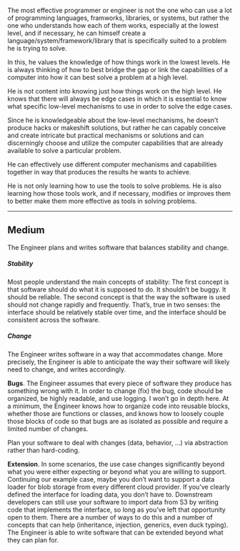 The most effective programmer or engineer is not the one who can use a lot of programming languages, framworks, libraries, or systems, but rather the one who understands how each of them works, especially at the lowest level, and if necessary, he can himself create a language/system/framework/library that is specifically suited to a problem he is trying to solve.

In this, he values the knowledge of how things work in the lowest levels. He is always thinking of how to best bridge the gap or link the capabilities of a computer into how it can best solve a problem at a high level.

He is not content into knowing just how things work on the high level. He knows that there will always be edge cases in which it is essential to know what specific low-level mechanisms to use in order to solve the edge cases.

Since he is knowledgeable about the low-level mechanisms, he doesn't produce hacks or makeshift solutions, but rather he can capably conceive and create intricate but practical mechanisms or solutions and can discerningly choose and utilize the computer capabilities that are already available to solve a particular problem.

He can effectively use different computer mechanisms and capabilities together in way that produces the results he wants to achieve.

He is not only learning how to use the tools to solve problems. He is also learning how those tools work, and if necessary, modifies or improves them to better make them more effective as tools in solving problems.

***

## Medium

The Engineer plans and writes software that balances stability and change.

##### Stability
Most people understand the main concepts of stability: The first concept is that software should do what it is supposed to do. It shouldn’t be buggy. It should be reliable. The second concept is that the way the software is used should not change rapidly and frequently. That’s, true in two senses: the interface should be relatively stable over time, and the interface should be consistent across the software.

##### Change
The Engineer writes software in a way that accommodates change. More precisely, the Engineer is able to anticipate the way their software will likely need to change, and writes accordingly.

**Bugs**. The Engineer assumes that every piece of software they produce has something wrong with it. In order to change (fix) the bug, code should be organized, be highly readable, and use logging. I won’t go in depth here. At a minimum, the Engineer knows how to organize code into reusable blocks, whether those are functions or classes, and knows how to loosely couple those blocks of code so that bugs are as isolated as possible and require a limited number of changes.

Plan your software to deal with changes (data, behavior, ...) via abstraction rather than hard-coding.

**Extension**. In some scenarios, the use case changes significantly beyond what you were either expecting or beyond what you are willing to support. Continuing our example case, maybe you don’t want to support a data loader for blob storage from every different cloud provider. If you’ve clearly defined the interface for loading data, you don’t have to. Downstream developers can still use your software to import data from S3 by writing code that implements the interface, so long as you’ve left that opportunity open to them. There are a number of ways to do this and a number of concepts that can help (inheritance, injection, generics, even duck typing). The Engineer is able to write software that can be extended beyond what they can plan for.